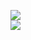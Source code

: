[![](https://img.shields.io/badge/Made%20With-Github%20Spray-lightgrey.svg?style=for-the-badge&logo=github)](https://github.com/Annihil/github-spray#23367)  
[![](https://i.imgur.com/2DrTn0Z.gif)](https://github.com/Annihil/github-spray)